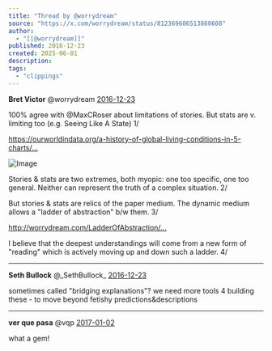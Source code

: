 ```yaml
---
title: "Thread by @worrydream"
source: "https://x.com/worrydream/status/812369606513860608"
author:
  - "[[@worrydream]]"
published: 2016-12-23
created: 2025-06-01
description:
tags:
  - "clippings"
---
```

**Bret Victor** @worrydream [2016-12-23](https://x.com/worrydream/status/812369473474678784)

100% agree with @MaxCRoser about limitations of stories. But stats are v. limiting too (e.g. Seeing Like A State) 1/

https://ourworldindata.org/a-history-of-global-living-conditions-in-5-charts/…

![Image](https://pbs.twimg.com/media/C0YdcagWQAAABa4?format=png&name=large)

Stories & stats are two extremes, both myopic: one too specific, one too general. Neither can represent the truth of a complex situation. 2/

But stories & stats are relics of the paper medium. The dynamic medium allows a "ladder of abstraction" b/w them. 3/

http://worrydream.com/LadderOfAbstraction/…

I believe that the deepest understandings will come from a new form of "reading" which is actively moving up and down such a ladder. 4/

---

**Seth Bullock** @\_SethBullock\_ [2016-12-23](https://x.com/_SethBullock_/status/812408936162856960)

sometimes called "bridging explanations"? we need more tools 4 building these - to move beyond fetishy predictions&descriptions

---

**ver que pasa** @vqp [2017-01-02](https://x.com/vqp/status/815994411045810176)

what a gem!